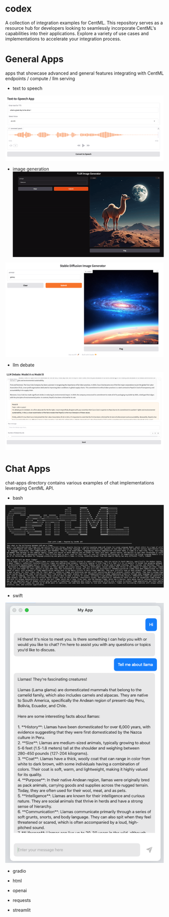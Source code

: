 # codex

A collection of integration examples for CentML. This repository serves as a resource hub for developers looking to seamlessly incorporate CentML's capabilities into their applications. Explore a variety of use cases and implementations to accelerate your integration process.

# General Apps
apps that showcase advanced and general features integrating with CentML endpoints / compute / llm serving

- text to speech

![text to speech](images/image.png)

- image generation
![FLUX image generation](general-apps/general-inference/FLUX/gradio/generation.gif)

![image generation](images/image-1.png)

- llm debate

![llm debate](images/image-2.png)

# Chat Apps
chat-apps directory contains various examples of chat implementations leveraging CentML API. 

- bash 

![chat.sh](images/image-3.png)

- swift

![alt text](images/image-4.png)

- gradio

- html

- openai

- requests

- streamlit


